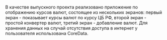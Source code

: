 В качестве выпускного проекта реализовано приложение по отображению курсов валют, состоящее из нескольких экранов: 
первый экран - показывает курсы валют по курсу ЦБ РФ,
второй экран - простой конвертер валют,
третий экран - добавление валют.
Для хранения данных на случай отсутствия доступа в интернет у пользователя использована CoreData.
